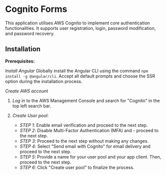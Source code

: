# Cognito Forms

This application utilises AWS Cognito to implement core authentication functionalities. It supports user registration, login, password modification, and password recovery.

## Installation

**Prerequisites:**

*Install Angular*
Globally install the Angular CLI using the command `npm install -g @angular/cli`. Accept all default prompts and choose the SSR option during the installation process.

*Create AWS account*

1. *Log in* to the AWS Management Console and search for "Cognito" in the top left search bar.

2. *Create User pool*:
     - *STEP 1*: Enable email verification and proceed to the next step.
     - *STEP 2*: Disable Multi-Factor Authentication (MFA) and - proceed to the next step.
     - *STEP 3*: Proceed to the next step without making any changes.
     - *STEP 4*: Select "Send email with Cognito" for email delivery and proceed to the next step.
     - *STEP 5*: Provide a name for your user pool and your app client. Then, proceed to the next step.
     - *STEP 6*: Click "Create user pool" to finalize the process.














